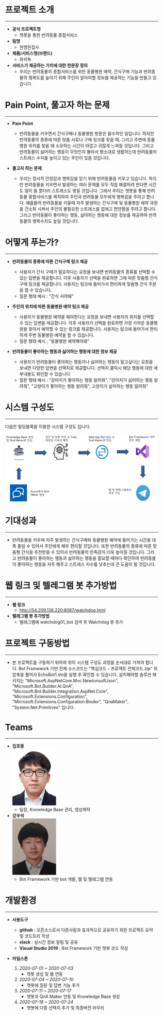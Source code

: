 # 프로젝트 소개
---
- **공식 프로젝트명**
    - 챗봇을 통한 반려동물 종합서비스
- **팀명**
    - 현명한집사
- **제품/서비스명(브랜드)**
    - 와치독
- **서비스가 제공하는 가치에 대한 한문장 정의**
    - 우리는 반려동물의 종합서비스를 위한 동물병원 예약, 간식구매 기능과 반려동물의 행복도를 높이기 위해 주인이 알아야할 정보를 제공하는 기능을 만들고 있습니다.
# Pain Point, 풀고자 하는 문제
---
- **Pain Point**
    - 반려동물을 키우면서 간식구매나 동물병원 방문은 필수적인 일입니다. 하지만 반려동물의 종류에 따른 맞춤 사료나 구매 링크를 찾을 때, 그리고 주변에 동물병원 위치를 찾을 때 소모하는 시간이 아깝고 귀찮게 느껴질 것입니다. 그리고 반려동물이 싫어하는 행동이 무엇인지 몰라서 평소대로 생활하는데 반려동물의 스트레스 수치를 높이고 있는 주인이 있을 것입니다.

- **풀고자 하는 문제**
    - 우리는 정서적 안정감과 행복감을 얻기 위해 반려동물을 키우고 있습니다. 하지만 반려동물을 키우면서 발생하는 여러 문제를 모두 직접 해결하려 한다면 시간도 많이 들 뿐더러 스트레스도 쌓일 것입니다.  그래서 우리는 챗봇을 통해 반려동물 종합서비스를 제작하여 주인과 반려동물 모두에게 행복감을 주려고 합니다. 예를들어 반려동물을 키울때 자주 발생하는 간식구매 및 동물병원 예약 과정을 간소화 시켜서 주인의 불필요한 스트레스를 없애고 편안함을 주려고 합니다. 그리고 반려동물이 좋아하는 행동, 싫어하는 행동에 대한 정보를 제공하여 반려동물의 행복수치도 높일 것입니다.

# 어떻게 푸는가?
---
- **반려동물의 종류에 따른 간식구매 링크 제공**
  - 사용자가 간식 구매가 필요하다는 요청을 보내면 반려동물의 종류를 선택할 수 있는 답변을 제공합니다. 이후 사용자가 선택을 완료하면 그에 따른 맞춤형 간식구매 링크를 제공합니다. 사용자는 링크에 들어가서 편리하게 맞춤형 간식 주문을 할 수 있습니다.
  - 질문 형태 예시 : "간식 사야돼"

- **주인의 위치에 따른 동물병원 예약 링크 제공**
  - 사용자가 동물병원 예약을 해야한다는 요청을 보내면 사용자의 위치를 선택할 수 있는 답변을 제공합니다. 이후 사용자가 선택을 완료하면 가장 가까운 동물병원을 찾아서 예약할 수 있는 링크를 제공합니다. 사용자는 링크에 들어가서 편리하게 주변 동물병원 예약을 할 수 있습니다.
  - 질문 형태 예시 : "동물병원 예약해야돼"

- **반려동물이 좋아하는 행동과 싫어하는 행동에 대한 정보 제공**
  - 사용자가 반려동물이 좋아하는 행동이나 싫어하는 행동이 알고싶다는 요청을 보내면 다양한 답변을 선택지로 제공합니다. 선택지 클릭시 해당 행동에 대한 세부내용도 확인할 수 있습니다.
  - 질문 형태 예시 : "강아지가 좋아하는 행동 알려줘", "강아지가 싫어하는 행동 알려줘", "고양이가 좋아하는 행동 알려줘", 고양이가 싫어하는 행동 알려줘"

# 시스템 구성도
---
다음은 빌딩블록을 이용한 시스템 구성도 입니다.
<br><br>![시스템 구성도](./image/시스템구조도.png)

# 기대성과
---
- 반려동물을 키우며 자주 발생하는 간식구매와 동물병원 예약에 들어가는 시간을 대폭 줄일 수 있어서 주인에게 매우 편리할 것입니다. 또한 반려동물의 종류에 따른 맞춤형 간식을 추천받을 수 있어서 반려동물의 만족감이 더욱 높아질 것입니다. 그리고 반려동물이 좋아하는 행동과 싫어하는 행동을 필요할 때마다 확인하여 반려동물이 좋아하는 행동을 자주 해주고 스트레스 지수를 낮추는데 큰 도움이 될 것입니다.

# 웹 링크 및 텔레그램 봇 추가방법
---
- **웹 링크**
    - http://54.209.138.220:8087/watchdog.html
- **텔레그램 봇 추가방법**
    - 텔레그램에 watchdog01_bot 검색 후 Watchdog 봇 추가

# 프로젝트 구동방법
---
- 본 프로젝트를 구동하기 위하여 위의 시스템 구성도 과정을 순서대로 거쳐야 합니다. Bot Framework 기반 전체 소스코드는 "핵심코드 - 프로젝트 전체코드.zip" 의 압축을 풀어서 EchoBot1.sln을 실행 후 확인할 수 있습니다. 설치해야할 솔루션 패키지는 "Microsoft.AspNetCore.Mvc.NewtonsoftJson", "Microsoft.Bot.Builder.AI.QnA", "Microsoft.Bot.Builder.Integration.AspNet.Core", "Microsoft.Extensions.Configuration", "Microsoft.Extensions.Configuration.Binder", "QnaMaker", "System.Net.Primitives" 입니다.


# Teams
---
- **임호종**
<br>![사진](./image/20151598임호종.png)
    - 팀장, Knowledge Base 관리, 영상제작
- **강우석**
<br>![사진](./image/20151516강우석.png)
    - Bot Framework 기반 bot 개발, 웹 및 텔레그램 연동


# 개발환경
---
- **사용도구**
  - **github** : 오픈소스로서 다른사람과 효과적으로 공유하기 위한 프로젝트 요약 및 코드트리 작성
  - **slack** : 실시간 정보 알림 및 공유
  - **Visual Studio 2019** : Bot Framework 기반 챗봇 코드 작성

- **마일스톤**
    1. *2020-07-01 ~ 2020-07-03*
        - 챗봇 생성 및 웹 연동
    2. *2020-07-04 ~ 2020-07-10*
        - 챗봇에 질문 및 답변 기능 추가
    3. *2020-07-11 ~ 2020-07-17*
        - 챗봇과 QnA Maker 연동 및 Knowledge Base 생성
    4. *2020-07-18 ~ 2020-07-24*
        - 챗봇에 다중 선택지 추가 및 최종버전 마무리
